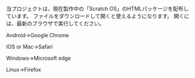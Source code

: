 当プロジェクトは、現在製作中の「Scratch OS」のHTMLパッケージを配布しています。
ファイルをダウンロードして開くと使えるようになります。
開くには、最新のブラウザで実行してください。

Android→Google Chrome

IOS or Mac→Safari

Windows→Microsoft edge

Linux→Firefox

